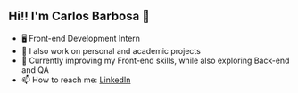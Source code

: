 ## Hi!! I'm Carlos Barbosa 👋

- 🖥️ Front-end Development Intern 
- 🔭 I also work on personal and academic projects  
- 🌱 Currently improving my Front-end skills, while also exploring Back-end and QA  
- 📫 How to reach me: [LinkedIn](https://www.linkedin.com/in/carlos-barbosa-7b9758260/)
  

